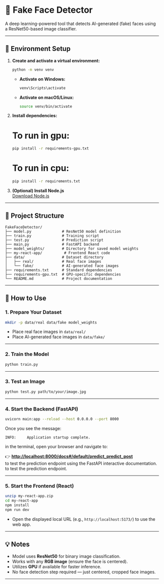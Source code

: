 # 🧠 Fake Face Detector

A deep learning-powered tool that detects AI-generated (fake) faces using a ResNet50-based image classifier.

---

## 🔧 Environment Setup

1. **Create and activate a virtual environment:**

    ```bash
    python -m venv venv
    ```

    - **Activate on Windows:**
      ```bash
      venv\Scripts\activate
      ```

    - **Activate on macOS/Linux:**
      ```bash
      source venv/bin/activate
      ```

2. **Install dependencies:**
    # To run in gpu:
    ```bash
    pip install -r requirements-gpu.txt
    ```

    # To run in cpu:
    ```bash
    pip install -r requirements.txt
    ```

3. **(Optional) Install Node.js**  
   [Download Node.js](https://nodejs.org/)

---

## 📁 Project Structure

```
FakeFaceDetector/
├── model.py              # ResNet50 model definition
├── train.py              # Training script
├── test.py               # Prediction script
├── main.py               # FastAPI backend
├── model_weights/        # Directory for saved model weights
├── my-react-app/          # Frontend React code
├── data/                 # Dataset directory
│   ├── real/             # Real face images
│   └── fake/             # AI-generated face images
├── requirements.txt      # Standard dependencies
├── requirements-gpu.txt  # GPU-specific dependencies
└── README.md             # Project documentation
```

---

## 🚀 How to Use

### 1. Prepare Your Dataset

```bash
mkdir -p data/real data/fake model_weights
```

- Place real face images in `data/real/`
- Place AI-generated face images in `data/fake/`

---

### 2. Train the Model

```bash
python train.py
```

---

### 3. Test an Image

```bash
python test.py path/to/your/image.jpg
```

---

### 4. Start the Backend (FastAPI)

```bash
uvicorn main:app --reload --host 0.0.0.0 --port 8000
```

Once you see the message:

```
INFO:     Application startup complete.
```

in the terminal, open your browser and navigate to:

👉 **[http://localhost:8000/docs#/default/predict_predict_post](http://localhost:8000/docs#/default/predict_predict_post)**  
to test the prediction endpoint using the FastAPI interactive documentation.  
  to test the prediction endpoint.

---

### 5. Start the Frontend (React)

```bash
unzip my-react-app.zip
cd my-react-app
npm install
npm run dev
```

- Open the displayed local URL (e.g., `http://localhost:5173/`) to use the web app.

---

## 💡 Notes

- Model uses **ResNet50** for binary image classification.
- Works with any **RGB image** (ensure the face is centered).
- Utilizes **GPU** if available for faster inference.
- No face detection step required — just centered, cropped face images.

---

